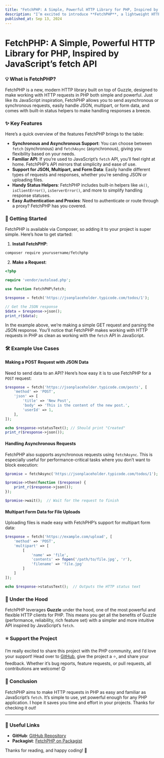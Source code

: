 ```yaml
---
title: "FetchPHP: A Simple, Powerful HTTP Library for PHP, Inspired by JavaScript’s fetch API"
description: "I’m excited to introduce **FetchPHP**, a lightweight HTTP library for PHP that takes direct inspiration from JavaScript’s `fetch` API. If you’ve ever found yourself making HTTP requests in PHP and thinking *'I wish this was as simple as JavaScript’s fetch,'* then this package is for you!"
published_at: Sep 13, 2024
---
```


# FetchPHP: A Simple, Powerful HTTP Library for PHP, Inspired by JavaScript’s fetch API

### 💡 What is FetchPHP?

FetchPHP is a new, modern HTTP library built on top of Guzzle, designed to make working with HTTP requests in PHP both simple and powerful. Just like its JavaScript inspiration, FetchPHP allows you to send asynchronous or synchronous requests, easily handle JSON, multipart, or form data, and comes with built-in status helpers to make handling responses a breeze.

### ✨ Key Features

Here’s a quick overview of the features FetchPHP brings to the table:

- **Synchronous and Asynchronous Support**: You can choose between `fetch` (synchronous) and `fetchAsync` (asynchronous), giving you flexibility based on your needs.
- **Familiar API**: If you’re used to JavaScript’s `fetch` API, you’ll feel right at home. FetchPHP’s API mirrors that simplicity and ease of use.
- **Support for JSON, Multipart, and Form Data**: Easily handle different types of requests and responses, whether you’re sending JSON or uploading files.
- **Handy Status Helpers**: FetchPHP includes built-in helpers like `ok()`, `isClientError()`, `isServerError()`, and more to simplify handling response statuses.
- **Easy Authentication and Proxies**: Need to authenticate or route through a proxy? FetchPHP has you covered.

### 🚀 Getting Started

FetchPHP is available via Composer, so adding it to your project is super simple. Here’s how to get started:

1. **Install FetchPHP**:

```bash
composer require yourusername/fetchphp
```

2. **Make a Request**:

```php
<?php

require 'vendor/autoload.php';

use function FetchPHP\fetch;

$response = fetch('https://jsonplaceholder.typicode.com/todos/1');

// Get the JSON response
$data = $response->json();
print_r($data);
```

In the example above, we’re making a simple GET request and parsing the JSON response. You’ll notice that FetchPHP makes working with HTTP requests in PHP as clean as working with the `fetch` API in JavaScript.

### 🛠️ Example Use Cases

#### **Making a POST Request with JSON Data**

Need to send data to an API? Here’s how easy it is to use FetchPHP for a `POST` request:

```php
$response = fetch('https://jsonplaceholder.typicode.com/posts', [
    'method' => 'POST',
    'json' => [
        'title' => 'New Post',
        'body' => 'This is the content of the new post.',
        'userId' => 1,
    ],
]);

echo $response->statusText(); // Should print "Created"
print_r($response->json());
```

#### **Handling Asynchronous Requests**

FetchPHP also supports asynchronous requests using `fetchAsync`. This is especially useful for performance-critical tasks where you don’t want to block execution:

```php
$promise = fetchAsync('https://jsonplaceholder.typicode.com/todos/1');

$promise->then(function ($response) {
    print_r($response->json());
});

$promise->wait();  // Wait for the request to finish
```

#### **Multipart Form Data for File Uploads**

Uploading files is made easy with FetchPHP’s support for multipart form data:

```php
$response = fetch('https://example.com/upload', [
    'method' => 'POST',
    'multipart' => [
        [
            'name' => 'file',
            'contents' => fopen('/path/to/file.jpg', 'r'),
            'filename' => 'file.jpg'
        ]
    ]
]);

echo $response->statusText();  // Outputs the HTTP status text
```

### 🔧 Under the Hood

FetchPHP leverages **Guzzle** under the hood, one of the most powerful and flexible HTTP clients for PHP. This means you get all the benefits of Guzzle (performance, reliability, rich feature set) with a simpler and more intuitive API inspired by JavaScript’s `fetch`.

### ⭐️ Support the Project

I’m really excited to share this project with the PHP community, and I’d love your support! Head over to [GitHub](https://github.com/yourusername/fetchphp), give the project a ⭐️, and share your feedback. Whether it’s bug reports, feature requests, or pull requests, all contributions are welcome! 😊

### 📢 Conclusion

FetchPHP aims to make HTTP requests in PHP as easy and familiar as JavaScript’s `fetch`. It’s simple to use, yet powerful enough for any PHP application. I hope it saves you time and effort in your projects. Thanks for checking it out!

---

### 🔗 Useful Links
- **GitHub**: [GitHub Repository](https://github.com/Thavarshan/fetch-php)
- **Packagist**: [FetchPHP on Packagist](https://packagist.org/packages/jerome/fetch-php)

Thanks for reading, and happy coding! 🎉
